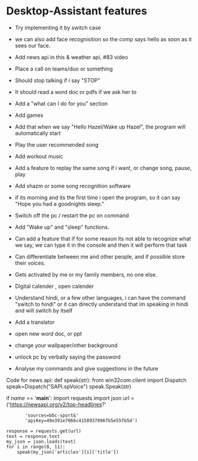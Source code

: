 # Desktop-Assistant features

- Try implementing it by switch case
- we can also add face recognisition so the comp says hello as soon as it sees our face.
- Add news api in this & weather api, #83 video
- Place a call on teams/duo or something
- Should stop talking if i say "STOP"
- It should read a word doc or pdfs if we ask her to

- Add a "what can I do for you" section
- Add games
- Add that when we say "Hello Hazel/Wake up Hazel", the program will automatically start

- Play the user recommended song
- Add workout music
- Add a feature to replay the same song if i want, or change song, pause, play
- Add shazm or some song recognition software


- if its morning and its the first time i open the program, so it can say "Hope you had a goodnights sleep."
- Switch off the pc / restart the pc on command
- Add "Wake up" and "sleep" functions.
- Can add a feature that if for some reason its not able to recognize what we say, 
  we can type it in the console and then it will perform that task

- Can differentiate between me and other people, and if possible store their voices.
- Gets activated by me or my family members, no one else.
- Digital calender , open calender
- Understand hindi, or a few other languages, i can have the command "switch to hindi" 
  or it can directly understand that im speaking in hindi and will switch by itself
- Add a translator
- open new word doc, or ppt
- change your wallpaper/other background
- unlock pc by verbally saying the password

- Analyse my commands and give suggestions in the future

Code for news api:
def speak(str):
    from win32com.client import Dispatch
    speak=Dispatch("SAPI.spVoice")
    speak.Speak(str)

if _name_ == '__main__':
    import requests
    import json
    url = ('https://newsapi.org/v2/top-headlines?'

           'sources=bbc-sport&'
           'apiKey=49e391e7066c4158937096fb5e55fb5d')

    response = requests.get(url)
    text = response.text
    my_json = json.loads(text)
    for i in range(0, 11):
        speak(my_json['articles'][i]['title'])
